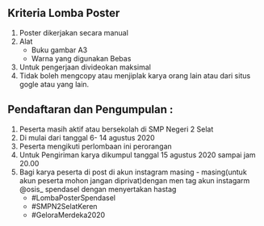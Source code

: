 ## Kriteria Lomba Poster
1. Poster dikerjakan secara manual
2. Alat
    - Buku gambar A3
    - Warna yang digunakan Bebas
3. Untuk pengerjaan divideokan maksimal
4. Tidak boleh mengcopy atau menjiplak karya orang lain atau dari situs gogle atau yang lain.

## Pendaftaran dan Pengumpulan :
1. Peserta masih aktif atau bersekolah di SMP Negeri 2 Selat
2. Di mulai dari tanggal 6- 14 agustus 2020
3. Peserta mengikuti perlombaan ini perorangan
4. Untuk Pengiriman karya dikumpul tanggal 15 agustus 2020 sampai jam 20.00
5. Bagi karya peserta di post di akun instagram masing - masing(untuk akun peserta mohon jangan diprivat)dengan men tag akun instagarm @osis_ spendasel dengan menyertakan hastag
    - #LombaPosterSpendasel 
    - #SMPN2SelatKeren
    - #GeloraMerdeka2020
